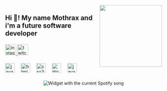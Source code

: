 <img align="right" height="200" src="https://i.imgur.com/yBNkpe4.jpeg"  />

###

<h2 align="left">Hi 👋! My name Mothrax and i'm a future software developer</h2>

###

<div align="left">
  <a href="https://www.instagram.com/raullg04_lvs/?theme=dark" target="_blank">
    <img src="https://img.shields.io/static/v1?message=%20&logo=instagram&label=Raullg04_LVS&color=E4405F&logoColor=&labelColor=&style=for-the-badge" height="35" alt="instagram logo"  />
  </a>
  <a href="https://www.twitch.tv/mothrax11" target="_blank">
    <img src="https://img.shields.io/static/v1?message=%20&logo=twitch&label=Mothrax11&color=9146FF&logoColor=&labelColor=&style=for-the-badge" height="35" alt="twitch logo"  />
  </a>
</div>

###

<div align="left">
  <img src="https://cdn.jsdelivr.net/gh/devicons/devicon/icons/java/java-original.svg" height="30" alt="java logo"  />
  <img width="12" />
  <img src="https://cdn.jsdelivr.net/gh/devicons/devicon/icons/html5/html5-original.svg" height="30" alt="html5 logo"  />
  <img width="12" />
  <img src="https://cdn.jsdelivr.net/gh/devicons/devicon/icons/css3/css3-original.svg" height="30" alt="css3 logo"  />
  <img width="12" />
  <img src="https://cdn.simpleicons.org/mysql/4479A1" height="30" alt="mysql logo"  />
  <img width="12" />
  <img src="https://cdn.jsdelivr.net/gh/devicons/devicon/icons/javascript/javascript-original.svg" height="30" alt="javascript logo"  />
</div>

###

<div align="center">
  <img src="https://spotify-mothrax.vercel.app/api/spotify?" alt="Widget with the current Spotify song"  />
</div>

###
